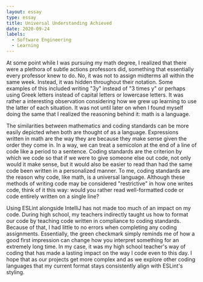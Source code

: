 ```yaml
---
layout: essay
type: essay
title: Universal Understanding Achieved
date: 2020-09-24
labels:
  - Software Engineering
  - Learning
---
```


At some point while I was pursuing my math degree, I realized that there were a plethora of subtle actions professors did, something that essentially every professor knew to do. No, it was not to assign midterms all within the same week. Instead, it was hidden throughout their notation. Some examples of this included writing "3y" instead of "3 times y" or perhaps using Greek letters instead of capital letters or lowercase letters. It was rather a interesting observation considering how we grew up learning to use the latter of each situation. It was not until later on when I found myself doing the same that I realized the reasoning behind it: math is a language.

The similarities between mathematics and coding standards can be more easily depicted when both are thought of as a language. Expressions written in math are the way they are because they make sense given the order they come in. In a way, we can treat a semicolon at the end of a line of code like a period to a sentence. Coding standards are the criterion by which we code so that if we were to give someone else out code, not only would it make sense, but it would also be easier to read than had the same code been written in a personalized manner. To me, coding standards are the reason why code, like math, is a universal language. Although these methods of writing code may be considered "restrictive" in how one writes code, think of it this way: would you rather read well-formatted code or code entirely written on a single line?

Using ESLint alongside IntelliJ has not made too much of an impact on my code. During high school, my teachers indirectly taught us how to format our code by teaching code written in compliance to coding standards. Because of that, I had little to no errors when completing any coding assignments. Essentially, the green checkmark simply reminds me of how a good first impression can change how you interpret something for an extremely long time. In my case, it was my high school teacher's way of coding that has made a lasting impact on the way I code even to this day. I hope that as our projects get more complex and as we explore other coding languages that my current format stays consistently align with ESLint's styling.
